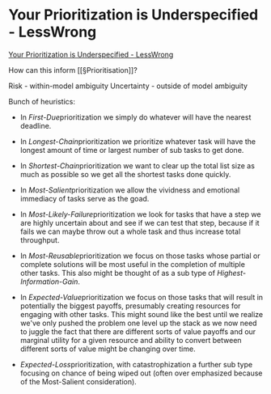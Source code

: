 # Your Prioritization is Underspecified - LessWrong
[Your Prioritization is Underspecified - LessWrong](https://www.lesswrong.com/posts/8tGwy2SrMMyvDHEjX/your-prioritization-is-underspecified)

How can this inform [[§Prioritisation]]?

Risk - within-model ambiguity
Uncertainty - outside of model ambiguity

Bunch of heuristics:
* In *First-Due*prioritization we simply do whatever will have the nearest deadline.

* In *Longest-Chain*prioritization we prioritize whatever task will have the longest amount of time or largest number of sub tasks to get done.

* In *Shortest-Chain*prioritization we want to clear up the total list size as much as possible so we get all the shortest tasks done quickly.

* In *Most-Salient*prioritization we allow the vividness and emotional immediacy of tasks serve as the goad.

* In *Most-Likely-Failure*prioritization we look for tasks that have a step we are highly uncertain about and see if we can test that step, because if it fails we can maybe throw out a whole task and thus increase total throughput.

* In *Most-Reusable*prioritization we focus on those tasks whose partial or complete solutions will be most useful in the completion of multiple other tasks. This also might be thought of as a sub type of *Highest-Information-Gain*.

* In *Expected-Value*prioritization we focus on those tasks that will result in potentially the biggest payoffs, presumably creating resources for engaging with other tasks. This might sound like the best until we realize we've only pushed the problem one level up the stack as we now need to juggle the fact that there are different sorts of value payoffs and our marginal utility for a given resource and ability to convert between different sorts of value might be changing over time.

* *Expected-Loss*prioritization, with catastrophization a further sub type focusing on chance of being wiped out (often over emphasized because of the Most-Salient consideration).

<!-- #Readable -->

<!-- {BearID:BD93824B-3429-41BE-90D0-72059028731D-4122-0000055797223D76} -->
